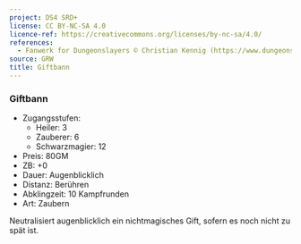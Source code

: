 ```yaml
---
project: DS4 SRD+
license: CC BY-NC-SA 4.0
licence-ref: https://creativecommons.org/licenses/by-nc-sa/4.0/
references: 
  - Fanwerk for Dungeonslayers © Christian Kennig (https://www.dungeonslayers.net/)
source: GRW
title: Giftbann
---
```


### Giftbann

- Zugangsstufen:
  - Heiler: 3
  - Zauberer: 6
  - Schwarzmagier: 12
- Preis: 80GM
- ZB: +0
- Dauer: Augenblicklich
- Distanz: Berühren
- Abklingzeit: 10 Kampfrunden
- Art: Zaubern

Neutralisiert augenblicklich ein nichtmagisches Gift, sofern es noch nicht zu spät ist.

